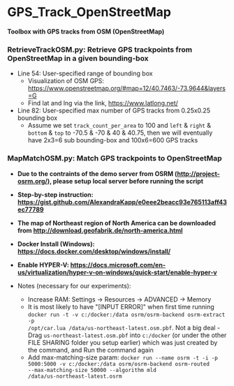 # GPS_Track_OpenStreetMap
**Toolbox with GPS tracks from OSM (OpenStreetMap)**

### RetrieveTrackOSM.py: Retrieve GPS trackpoints from OpenStreetMap in a given bounding-box
- Line 54: User-specified range of bounding box 
  - Visualization of OSM GPS: https://www.openstreetmap.org/#map=12/40.7463/-73.9644&layers=G
  - Find lat and lng via the link, https://www.latlong.net/
- Line 82: User-specified max number of GPS tracks from 0.25x0.25 bounding box
  - Assume we set <code>track_count_per_area</code> to 100 and <code>left</code> & <code>right</code> & <code>bottom</code> & <code>top</code> to -70.5 & -70 & 40 & 40.75, then we will eventually have 2x3=6 sub bounding-box and 100x6=600 GPS tracks

### MapMatchOSM.py: Match GPS trackpoints to OpenStreetMap
- **Due to the contraints of the demo server from OSRM (http://project-osrm.org/), please setup local server before running the script**

- **Step-by-step instruction: https://gist.github.com/AlexandraKapp/e0eee2beacc93e765113aff43ec77789**

- **The map of Northeast region of North America can be downloaded from http://download.geofabrik.de/north-america.html**

- **Docker Install (Windows): https://docs.docker.com/desktop/windows/install/**

- **Enable HYPER-V: https://docs.microsoft.com/en-us/virtualization/hyper-v-on-windows/quick-start/enable-hyper-v**

- Notes (necessary for our experiments):
  - Increase RAM: Settings -> Resources -> ADVANCED -> Memory
  - It is most likely to have "[INPUT ERROR]" when first time running <code>docker run -t -v c:/docker:/data osrm/osrm-backend osrm-extract -p /opt/car.lua /data/us-northeast-latest.osm.pbf</code>. Not a big deal - Drag <code>us-northeast-latest.osm.pbf</code> into <code>c:/docker</code> (or under the other FILE SHARING folder you setup earlier) which was just created by the command, and Run the command again
  - Add max-matching-size param: <code>docker run --name osrm -t -i -p 5000:5000 -v c:/docker:/data osrm/osrm-backend osrm-routed --max-matching-size 50000 --algorithm mld /data/us-northeast-latest.osrm</code>
